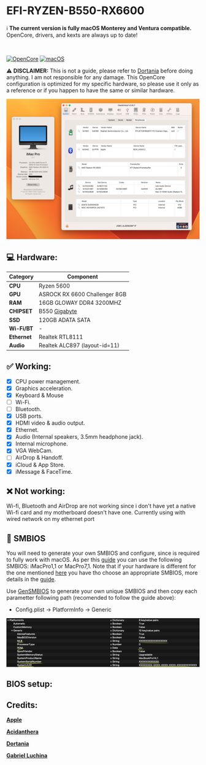# EFI-RYZEN-B550-RX6600

:information_source: **The current version is fully macOS Monterey and Ventura compatible.**
OpenCore, drivers, and kexts are always up to date!

<br/>

[![OpenCore](https://img.shields.io/badge/OpenCore-0.8.5-lightblue.svg)](https://github.com/acidanthera/OpenCorePkg)
[![macOS](https://img.shields.io/badge/macOS-13.0-F09337.svg)](https://www.apple.com/macos/ventura)

:warning: **DISCLAIMER:**
This is not a guide, please refer to [Dortania](https://dortania.github.io/getting-started/) before doing anything. I am not responsible for any damage. This OpenCore configuration is optimized for my specific hardware, so please use it only as a reference or if you happen to have the same or similar hardware.

<img src="assets/about-ryzentosh.png">

## :computer: Hardware:

| **Category** | **Component**                                                              |
| ------------ | -------------------------------------------------------------------------- |
| **CPU**      | Ryzen 5600                                                                 |
| **GPU**      | ASROCK RX 6600 Challenger 8GB                                              |
| **RAM**      | 16GB GLOWAY DDR4 3200MHZ                                                   |
| **CHIPSET**  | B550 [Gigabyte](https://www.gigabyte.com/Motherboard/B550M-DS3H-rev-1x#kf) |
| **SSD**      | 120GB ADATA SATA                                                           |
| **Wi-Fi/BT** | -                                                                          |
| **Ethernet** | Realtek RTL8111                                                            |
| **Audio**    | Realtek ALC897 (layout-id=11)                                              |

## :white_check_mark: Working:

- [x] CPU power management.
- [x] Graphics acceleration.
- [x] Keyboard & Mouse
- [ ] Wi-Fi.
- [ ] Bluetooth.
- [x] USB ports.
- [x] HDMI video & audio output.
- [x] Ethernet.
- [x] Audio (Internal speakers, 3.5mm headphone jack).
- [x] Internal microphone.
- [x] VGA WebCam.
- [ ] AirDrop & Handoff.
- [x] iCloud & App Store.
- [x] iMessage & FaceTime.

## :x: Not working:

Wi-fi, Bluetooth and AirDrop are not working since i don't have yet a native Wi-fi card and my motherboard doesn't have one.
Currently using with wired network on my ethernet port

## :closed_lock_with_key: SMBIOS

You will need to generate your own SMBIOS and configure, since is required to fully work with macOS. As per this [guide](https://dortania.github.io/OpenCore-Install-Guide/AMD/zen.html#platforminfo) you can use the following SMBIOS: iMacPro1,1 or MacPro7,1. Note that if your hardware is different for the one mentioned [here](#computer-hardware) you have tho choose an appropriate SMBIOS, more details in the [guide](https://dortania.github.io/OpenCore-Install-Guide/AMD/zen.html).

Use [GenSMBIOS](https://github.com/corpnewt/GenSMBIOS) to generate your own unique SMBIOS and then copy each parametter following path (recomended to follow the guide above):

- Config.plist -> PlatformInfo -> Generic

<img src="assets/smbios.png">

## BIOS setup:

## Credits:

[**Apple**](http://apple.com/)

[**Acidanthera**](https://github.com/acidanthera)

[**Dortania**](https://dortania.github.io/getting-started/)

[**Gabriel Luchina**](https://luchina.com.br)
